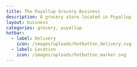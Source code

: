 ```yaml
---
title: The Puyallup Grocery Business
description: A grocery store located in Puyallup
layout: business
categories: grocery, puyallup
hotbar:
  - label: Delivery
    icon: /images/uploads/hotbutton_delivery.svg
  - label: Location
    icon: /images/uploads/hotbutton_marker.svg
---
```

